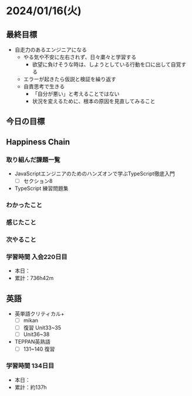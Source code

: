 # 2024/01/16(火)

## 最終目標

- 自走力のあるエンジニアになる
  - やる気や不安に左右されず、日々粛々と学習する
    - 欲望に負けそうな時は、しようとしている行動を口に出して自覚する
  - エラーが起きたら仮説と検証を繰り返す
  - 自責思考で生きる
    - 「自分が悪い」と考えることではない
    - 状況を変えるために、根本の原因を見直してみること

## 今日の目標

## Happiness Chain

### 取り組んだ課題一覧

- JavaScriptエンジニアのためのハンズオンで学ぶTypeScript徹底入門
  - [ ] セクション8

- TypeScript 練習問題集

### わかったこと

### 感じたこと

### 次やること

### 学習時間 入会220日目

- 本日：
- 累計：736h42m

## 英語

- 英単語クリティカル+
  - [ ] mikan
  - [ ] 復習 Unit33~35
  - [ ] Unit36~38

- TEPPAN英熟語
  - [ ] 131~140 復習

### 学習時間 134日目

- 本日：
- 累計：約137h
